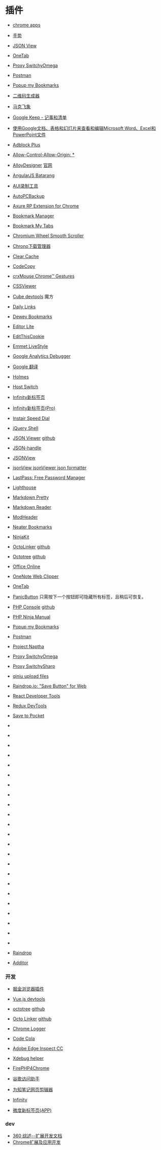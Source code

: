 # 插件


- [chrome apps](https://chrome.google.com/webstore/category/apps)

- [手势](https://chrome.google.com/webstore/detail/crxmouse-chrome-gestures/jlgkpaicikihijadgifklkbpdajbkhjo)
- [JSON View](https://chrome.google.com/webstore/detail/jsonview/chklaanhfefbnpoihckbnefhakgolnmc)
- [OneTab](https://chrome.google.com/webstore/detail/onetab/chphlpgkkbolifaimnlloiipkdnihall)
- [Proxy SwitchyOmega](https://chrome.google.com/webstore/detail/proxy-switchyomega/padekgcemlokbadohgkifijomclgjgif)
- [Postman](https://chrome.google.com/webstore/detail/postman/fhbjgbiflinjbdggehcddcbncdddomop)
- [Popup my Bookmarks](https://chrome.google.com/webstore/detail/popup-my-bookmarks/mppflflkbbafeopeoeigkbbdjdbeifni)
- [二维码生成器](https://chrome.google.com/webstore/detail/%E4%BA%8C%E7%BB%B4%E7%A0%81%E7%94%9F%E6%88%90%E5%99%A8/ajaomcmkalmeeahjfdklkcjbljhbokjl)
- [马克飞象](https://chrome.google.com/webstore/detail/marxico/kidnkfckhbdkfgbicccmdggmpgogehop)
- [Google Keep - 记事和清单](https://chrome.google.com/webstore/detail/google-keep-notes-and-lis/hmjkmjkepdijhoojdojkdfohbdgmmhki?utm_source=chrome-ntp-launcher)
- [使用Google文档、表格和幻灯片来查看和编辑Microsoft Word、Excel和PowerPoint文件](https://chrome.google.com/webstore/detail/office-editing-for-docs-s/gbkeegbaiigmenfmjfclcdgdpimamgkj)


- [Adblock Plus](https://chrome.google.com/webstore/detail/adblock-plus/cfhdojbkjhnklbpkdaibdccddilifddb)
- [Allow-Control-Allow-Origin: *](https://chrome.google.com/webstore/detail/allow-control-allow-origi/nlfbmbojpeacfghkpbjhddihlkkiljbi)
- [AlloyDesigner](https://chrome.google.com/webstore/detail/alloydesigner/ojooeaohlmgpcjajikhmibcnbebfenid?hl=zh-CN&authuser=1) [官网](http://alloyteam.github.io/AlloyDesigner/)
- [AngularJS Batarang](https://chrome.google.com/webstore/detail/angularjs-batarang/ighdmehidhipcmcojjgiloacoafjmpfk)
- [AUI录制工具](https://chrome.google.com/webstore/detail/aui%E5%BD%95%E5%88%B6%E5%B7%A5%E5%85%B7/ajnhmbeijelmnjhibcecehknannpfngn)
- [AutoPCBackup]()
- [Axure RP Extension for Chrome](https://chrome.google.com/webstore/detail/axure-rp-extension-for-ch/dogkpdfcklifaemcdfbildhcofnopogp)
- [Bookmark Manager](https://chrome.google.com/webstore/detail/bookmark-manager/gmlllbghnfkpflemihljekbapjopfjik)
- [Bookmark My Tabs](https://chrome.google.com/webstore/detail/bookmark-my-tabs/dkcdcmananochmgmhgkhhmgegdnkgejl)
- [Chromium Wheel Smooth Scroller](https://chrome.google.com/webstore/detail/chromium-wheel-smooth-scr/khpcanbeojalbkpgpmjpdkjnkfcgfkhb)
- [Chrono下载管理器](https://chrome.google.com/webstore/detail/chrono-download-manager/mciiogijehkdemklbdcbfkefimifhecn)
- [Clear Cache](https://chrome.google.com/webstore/detail/clear-cache/cppjkneekbjaeellbfkmgnhonkkjfpdn)
- [CodeCopy](https://github.com/zenorocha/codecopy)
- [crxMouse Chrome™ Gestures](https://chrome.google.com/webstore/detail/crxmouse-chrome-gestures/jlgkpaicikihijadgifklkbpdajbkhjo)
- [CSSViewer](https://chrome.google.com/webstore/detail/cssviewer/ggfgijbpiheegefliciemofobhmofgce)
- [Cube devtools](https://chrome.google.com/webstore/detail/cube-devtools/chenhaioljpiellojlhoaofkeccaeaoa) 魔方
- [Daily Links](https://chrome.google.com/webstore/detail/daily-links/keepgbcgekdilbnpklfknmkfmehppaag)

- [Dewey Bookmarks](https://chrome.google.com/webstore/detail/dewey-bookmarks/aahpfefkmihhdabllidnlipghcjgpkdm)
- [Editor Lite](https://chrome.google.com/webstore/detail/editor-lite/nglgdmkkiemejlladcdjegcllaieegoe)
- [EditThisCookie](https://chrome.google.com/webstore/detail/editthiscookie/fngmhnnpilhplaeedifhccceomclgfbg)
- [Emmet LiveStyle](https://chrome.google.com/webstore/detail/emmet-livestyle/diebikgmpmeppiilkaijjbdgciafajmg)
- [Google Analytics Debugger](https://chrome.google.com/webstore/detail/google-analytics-debugger/jnkmfdileelhofjcijamephohjechhna)
- [Google 翻译](https://chrome.google.com/webstore/detail/google-translate/aapbdbdomjkkjkaonfhkkikfgjllcleb)
- [Holmes](https://chrome.google.com/webstore/detail/holmes/gokficnebmomagijbakglkcmhdbchbhn)
- [Host Switch](https://chrome.google.com/webstore/detail/host-switch/njbfllgiehpbdghjdjkieokigjpmlkdi)
- [Infinity新标签页](https://chrome.google.com/webstore/detail/infinity-new-tab/dbfmnekepjoapopniengjbcpnbljalfg)
- [Infinity新标签页(Pro)](https://chrome.google.com/webstore/detail/infinity-new-tab-pro/nnnkddnnlpamobajfibfdgfnbcnkgngh)
- [Instair Speed Dial](http://www.websecuritykeeper.com/)
- [jQuery Shell](https://chrome.google.com/webstore/detail/jquery-shell/cbbihnlpjnikhccblfddkbddcggagbci)
- [JSON Viewer](https://chrome.google.com/webstore/detail/json-viewer/gbmdgpbipfallnflgajpaliibnhdgobh) [github](https://github.com/tulios/json-viewer)
- [JSON-handle](https://chrome.google.com/webstore/detail/json-handle/iahnhfdhidomcpggpaimmmahffihkfnj)
- [JSONView](https://chrome.google.com/webstore/detail/jsonview/chklaanhfefbnpoihckbnefhakgolnmc)
- [jsonView jsonViewer json formatter](https://chrome.google.com/webstore/detail/jsonview-jsonviewer-json/hdmbdioamgdkppmocchpkjhbpfmpjiei)
- [LastPass: Free Password Manager](https://chrome.google.com/webstore/detail/lastpass-free-password-ma/hdokiejnpimakedhajhdlcegeplioahd)
- [Lighthouse](https://chrome.google.com/webstore/detail/lighthouse/blipmdconlkpinefehnmjammfjpmpbjk)
- [Markdown Pretty](https://chrome.google.com/webstore/detail/markdown-pretty/nkicchcahlcabooignkdaganfakcmaab)
- [Markdown Reader](https://chrome.google.com/webstore/detail/markdown-reader/gpoigdifkoadgajcincpilkjmejcaanc)
- [ModHeader](https://chrome.google.com/webstore/detail/modheader/idgpnmonknjnojddfkpgkljpfnnfcklj)
- [Neater Bookmarks](https://chrome.google.com/webstore/detail/neater-bookmarks/ofgjggbjanlhbgaemjbkiegeebmccifi)
- [NinjaKit](https://chrome.google.com/webstore/detail/ninjakit/gpbepnljaakggeobkclonlkhbdgccfek)
- [OctoLinker](https://chrome.google.com/webstore/detail/octolinker/jlmafbaeoofdegohdhinkhilhclaklkp) [github](https://octolinker.github.io/)
- [Octotree](https://chrome.google.com/webstore/detail/octotree/bkhaagjahfmjljalopjnoealnfndnagc) [github](https://github.com/buunguyen/octotree)
- [Office Online](https://chrome.google.com/webstore/detail/office-online/ndjpnladcallmjemlbaebfadecfhkepb)
- [OneNote Web Clipper](https://chrome.google.com/webstore/detail/onenote-web-clipper/gojbdfnpnhogfdgjbigejoaolejmgdhk)
- [OneTab](https://chrome.google.com/webstore/detail/onetab/chphlpgkkbolifaimnlloiipkdnihall)
- [PanicButton](https://chrome.google.com/webstore/detail/panicbutton/faminaibgiklngmfpfbhmokfmnglamcm) 只需按下一个按钮即可隐藏所有标签，且稍后可恢复。
- [PHP Console](https://github.com/barbushin/php-console) [github](https://github.com/barbushin/php-console)
- [PHP Ninja Manual](https://chrome.google.com/webstore/detail/php-ninja-manual/clbhjjdhmgeibgdccjfoliooccomjcab)
- [Popup my Bookmarks](https://chrome.google.com/webstore/detail/popup-my-bookmarks/mppflflkbbafeopeoeigkbbdjdbeifni)
- [Postman](https://chrome.google.com/webstore/detail/postman/fhbjgbiflinjbdggehcddcbncdddomop)
- [Project Naptha](https://chrome.google.com/webstore/detail/project-naptha/molncoemjfmpgdkbdlbjmhlcgniigdnf)
- [Proxy SwitchyOmega](https://chrome.google.com/webstore/detail/proxy-switchyomega/padekgcemlokbadohgkifijomclgjgif)
- [Proxy SwitchySharp](https://chrome.google.com/webstore/detail/proxy-switchysharp/dpplabbmogkhghncfbfdeeokoefdjegm)
- [qiniu upload files](https://chrome.google.com/webstore/detail/qiniu-upload-files/emmfkgdgapbjphdolealbojmcmnphdcc)
- [Raindrop.io: "Save Button" for Web](https://raindrop.io/)
- [React Developer Tools](https://chrome.google.com/webstore/detail/react-developer-tools/fmkadmapgofadopljbjfkapdkoienihi)
- [Redux DevTools](https://github.com/zalmoxisus/redux-devtools-extension)
- [Save to Pocket](https://chrome.google.com/webstore/detail/save-to-pocket/niloccemoadcdkdjlinkgdfekeahmflj)
- []()
- []()
- []()
- []()
- []()
- []()
- []()
- []()
- []()
- []()
- []()
- []()
- []()
- []()
- []()
- []()
- []()
- []()
- []()
- []()
- []()
- []()
- []()


- [Raindrop](https://raindrop.io/)
- [Additor](https://additor.io)



### 开发

- [掘金浏览器插件](https://juejin.im/extension)
- [Vue.js devtools](https://chrome.google.com/webstore/detail/vuejs-devtools/nhdogjmejiglipccpnnnanhbledajbpd)
- [octotree](https://chrome.google.com/webstore/detail/octotree/bkhaagjahfmjljalopjnoealnfndnagc) [github](https://github.com/buunguyen/octotree)
- [Octo Linker](https://chrome.google.com/webstore/detail/octo-linker/jlmafbaeoofdegohdhinkhilhclaklkp) [github](https://github.com/octo-linker/chrome-extension)

- [Chrome Logger](https://chrome.google.com/webstore/detail/chrome-logger/noaneddfkdjfnfdakjjmocngnfkfehhd)
- [Code Cola](https://chrome.google.com/webstore/detail/code-cola/lomkpheldlbkkfiifcbfifipaofnmnkn)
- [Adobe Edge Inspect CC](https://chrome.google.com/webstore/detail/adobe-edge-inspect-cc/ijoeapleklopieoejahbpdnhkjjgddem)
- [Xdebug helper](https://chrome.google.com/webstore/detail/xdebug-helper/eadndfjplgieldjbigjakmdgkmoaaaoc)

- [FirePHP4Chrome](https://chrome.google.com/webstore/detail/firephp4chrome/gpgbmonepdpnacijbbdijfbecmgoojma)

- [谷歌访问助手](https://chrome.google.com/webstore/detail/%E8%B0%B7%E6%AD%8C%E8%AE%BF%E9%97%AE%E5%8A%A9%E6%89%8B/gocklaboggjfkolaknpbhddbaopcepfp)
- [为知笔记网页剪辑器](https://chrome.google.com/webstore/detail/wiznote-web-clipper/jfanfpmalehkemdiiebjljddhgojhfab)

- [Infinity](http://infinitynewtab.com/)
- [微度新标签页(APP)](https://chrome.google.com/webstore/detail/%E5%BE%AE%E5%BA%A6%E6%96%B0%E6%A0%87%E7%AD%BE%E9%A1%B5app/dlmmfcbpgflaeiipmbhelananakfcodj?utm_source=chrome-ntp-launcher)



### dev

- [360 综述--扩展开发文档](http://open.chrome.360.cn/extension_dev/overview.html)
- [Chrome扩展及应用开发](http://www.ituring.com.cn/book/1421)

